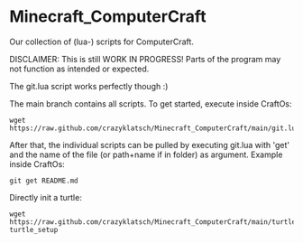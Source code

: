 # Minecraft_ComputerCraft
Our collection of (lua-) scripts for ComputerCraft. 

DISCLAIMER: This is still WORK IN PROGRESS! Parts of the program may not function as intended or expected.

The git.lua script works perfectly though :)


The main branch contains all scripts.
To get started, execute inside CraftOs:

    wget https://raw.github.com/crazyklatsch/Minecraft_ComputerCraft/main/git.lua

After that, the individual scripts can be pulled by executing git.lua with 'get' and the name of the file (or path+name if in folder) as argument.
Example inside CraftOs:

    git get README.md


Directly init a turtle:

    wget https://raw.github.com/crazyklatsch/Minecraft_ComputerCraft/main/turtle_setup.lua
    turtle_setup
    
